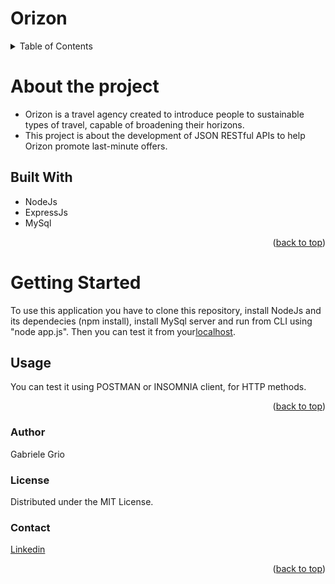 <a name="readme-top"></a>
# Orizon

<!-- TABLE OF CONTENTS -->
<details>
  <summary>Table of Contents</summary>
  <ol>
    <li>
      <a href="#about-the-project">About The Project</a>
      <ul>
        <li><a href="#built-with">Built With</a></li>
      </ul>
    </li>
    <li>
      <a href="#getting-started">Getting Started</a>
      <ul>
        <li><a href="#usage">Usage</a></li>
      </ul>
    </li>
    <li><a href="#author">Author</a></li>
    <li><a href="#license">License</a></li>
    <li><a href="#contact">Contact</a></li>
  </ol>
</details>

# About the project
* Orizon is a travel agency created to introduce people to sustainable types of travel, capable of broadening their horizons.
* This project is about the development of JSON RESTful APIs to help Orizon promote last-minute offers. 

## Built With
* NodeJs
* ExpressJs
* MySql
  
<p align="right">(<a href="#readme-top">back to top</a>)</p>

# Getting Started
To use this application you have to clone this repository, install NodeJs and its dependecies (npm install), install MySql server and run from CLI using "node app.js".
Then you can test it from your<a href=http://127.0.0.1:8080>localhost</a>.

## Usage
You can test it using POSTMAN or INSOMNIA client, for HTTP methods.


<p align="right">(<a href="#readme-top">back to top</a>)</p>

### Author
Gabriele Grio


### License 
Distributed under the MIT License.


### Contact
<a href="https://www.linkedin.com/in/gabriele-grio-a14323210/">Linkedin</a>


<p align="right">(<a href="#readme-top">back to top</a>)</p>